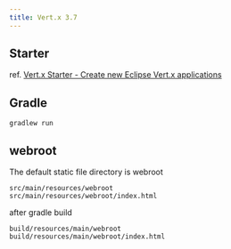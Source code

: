 ```yaml
---
title: Vert.x 3.7
---
```


## Starter

ref. [Vert.x Starter - Create new Eclipse Vert.x applications](https://start.vertx.io/)

## Gradle

    gradlew run

## webroot

The default static file directory is webroot

    src/main/resources/webroot
    src/main/resources/webroot/index.html
    
after gradle build

    build/resources/main/webroot
    build/resources/main/webroot/index.html

